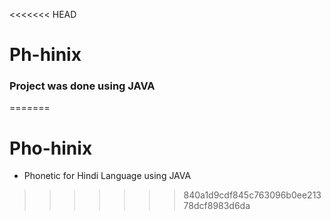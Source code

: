 <<<<<<< HEAD
# Ph-hinix 

### Project was done using JAVA 



=======
# Pho-hinix
- Phonetic for Hindi Language using JAVA
>>>>>>> 840a1d9cdf845c763096b0ee21378dcf8983d6da
